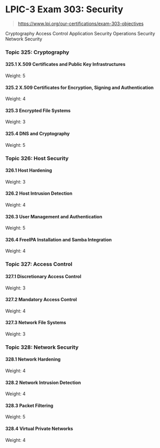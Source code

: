 # LPIC-3 Exam 303: Security

> https://www.lpi.org/our-certifications/exam-303-objectives

Cryptography
Access Control
Application Security
Operations Security
Network Security


### Topic 325: Cryptography

#### 325.1 X.509 Certificates and Public Key Infrastructures
Weight: 5

#### 325.2 X.509 Certificates for Encryption, Signing and Authentication
Weight: 4

#### 325.3 Encrypted File Systems
Weight: 3

#### 325.4 DNS and Cryptography
Weight: 5


### Topic 326: Host Security
#### 326.1 Host Hardening
Weight: 3

#### 326.2 Host Intrusion Detection
Weight: 4

#### 326.3 User Management and Authentication
Weight: 5

#### 326.4 FreeIPA Installation and Samba Integration
Weight: 4

### Topic 327: Access Control
#### 327.1 Discretionary Access Control
Weight: 3

#### 327.2 Mandatory Access Control
Weight: 4

#### 327.3 Network File Systems
Weight: 3

### Topic 328: Network Security
#### 328.1 Network Hardening
Weight: 4

#### 328.2 Network Intrusion Detection
Weight: 4

#### 328.3 Packet Filtering
Weight: 5

#### 328.4 Virtual Private Networks
Weight: 4
